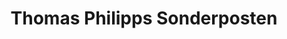 ---
title: "Thomas Philipps Sonderposten"
url: /hemsbach/thomas-philipps-sonderposten/
shop: Kramladen
---